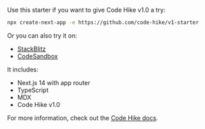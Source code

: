 Use this starter if you want to give Code Hike v1.0 a try:

```bash
npx create-next-app -e https://github.com/code-hike/v1-starter
```

Or you can also try it on:

- [StackBlitz](https://stackblitz.com/github/code-hike/v1-starter?file=app%2Fpage.mdx)
- [CodeSandbox](https://codesandbox.io/s/github/code-hike/v1-starter?file=app%2Fpage.mdx)

It includes:

- Next.js 14 with app router
- TypeScript
- MDX
- Code Hike v1.0

For more information, check out the [Code Hike docs](https://codehike.org/docs).
